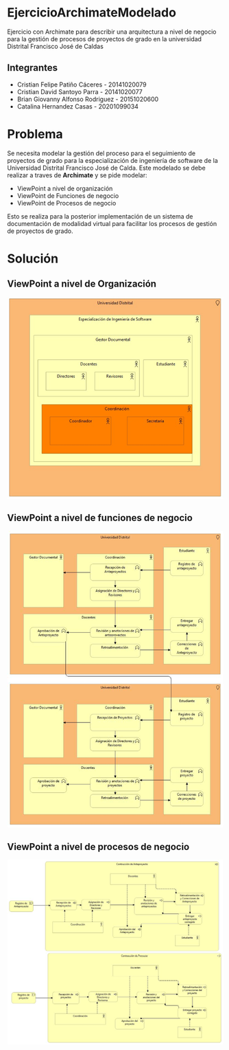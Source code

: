 # EjercicioArchimateModelado
Ejercicio con Archimate para describir una arquitectura a nivel de negocio para la gestión de procesos de proyectos de grado en la universidad Distrital Francisco José de Caldas 

## Integrantes

- Cristian Felipe Patiño Cáceres - 20141020079
- Cristian David Santoyo Parra - 20141020077
- Brian Giovanny Alfonso Rodriguez - 20151020600
- Catalina Hernandez Casas - 20201099034

# Problema

Se necesita modelar la gestión del proceso para el seguimiento de proyectos de grado para la especialización de ingeniería de software de la Universidad Distrital Francisco José de Calda. Este modelado se debe realizar a traves de **Archimate** y se pide modelar:

* ViewPoint a nivel de organización
* ViewPoint de Funciones de negocio
* ViewPoint de Procesos de negocio

Esto se realiza para la posterior implementación de un sistema de documentación de modalidad virtual para facilitar los procesos de gestión de proyectos de grado.

# Solución

## ViewPoint a nivel de Organización

<div align='center'>
    <img  src='./resources/ViewPoint_Organizacional.jpeg'>
    <p></p>
</div>

## ViewPoint a nivel de funciones de negocio

<div align='center'>
    <img  src='./resources/ViewPoint_Business_Function.jpeg'>
    <p></p>
</div>

## ViewPoint a nivel de procesos de negocio

<div align='center'>
    <img  src='./resources/ViewPoint_Business_Process.jpeg'>
    <p></p>
</div>